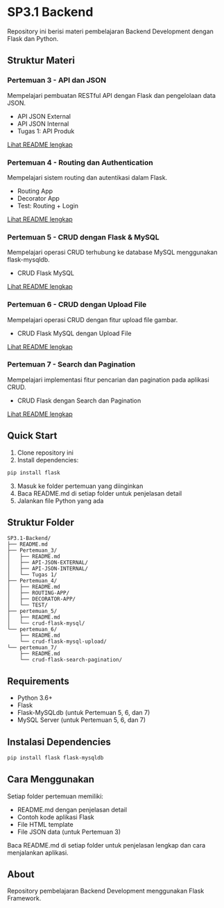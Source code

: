 # SP3.1 Backend

Repository ini berisi materi pembelajaran Backend Development dengan Flask dan Python.

## Struktur Materi

### Pertemuan 3 - API dan JSON
Mempelajari pembuatan RESTful API dengan Flask dan pengelolaan data JSON.

- API JSON External
- API JSON Internal
- Tugas 1: API Produk

[Lihat README lengkap](Pertemuan_3/README.md)

### Pertemuan 4 - Routing dan Authentication
Mempelajari sistem routing dan autentikasi dalam Flask.

- Routing App
- Decorator App
- Test: Routing + Login

[Lihat README lengkap](Pertemuan_4/README.md)

### Pertemuan 5 - CRUD dengan Flask & MySQL
Mempelajari operasi CRUD terhubung ke database MySQL menggunakan flask-mysqldb.

- CRUD Flask MySQL

[Lihat README lengkap](pertemuan_5/README.md)

### Pertemuan 6 - CRUD dengan Upload File
Mempelajari operasi CRUD dengan fitur upload file gambar.

- CRUD Flask MySQL dengan Upload File

[Lihat README lengkap](pertemuan_6/README.md)

### Pertemuan 7 - Search dan Pagination
Mempelajari implementasi fitur pencarian dan pagination pada aplikasi CRUD.

- CRUD Flask dengan Search dan Pagination

[Lihat README lengkap](pertemuan_7/README.md)

## Quick Start

1. Clone repository ini
2. Install dependencies:
```bash
pip install flask
```
3. Masuk ke folder pertemuan yang diinginkan
4. Baca README.md di setiap folder untuk penjelasan detail
5. Jalankan file Python yang ada

## Struktur Folder

```
SP3.1-Backend/
├── README.md
├── Pertemuan_3/
│   ├── README.md
│   ├── API-JSON-EXTERNAL/
│   ├── API-JSON-INTERNAL/
│   └── Tugas 1/
├── Pertemuan_4/
│   ├── README.md
│   ├── ROUTING-APP/
│   ├── DECORATOR-APP/
│   └── TEST/
├── pertemuan_5/
│   ├── README.md
│   └── crud-flask-mysql/
└── pertemuan_6/
    ├── README.md
    └── crud-flask-mysql-upload/
└── pertemuan_7/
    ├── README.md
    └── crud-flask-search-pagination/
```

## Requirements

- Python 3.6+
- Flask
- Flask-MySQLdb (untuk Pertemuan 5, 6, dan 7)
- MySQL Server (untuk Pertemuan 5, 6, dan 7)

## Instalasi Dependencies

```bash
pip install flask flask-mysqldb
```

## Cara Menggunakan

Setiap folder pertemuan memiliki:
- README.md dengan penjelasan detail
- Contoh kode aplikasi Flask
- File HTML template
- File JSON data (untuk Pertemuan 3)

Baca README.md di setiap folder untuk penjelasan lengkap dan cara menjalankan aplikasi.

## About

Repository pembelajaran Backend Development menggunakan Flask Framework.


